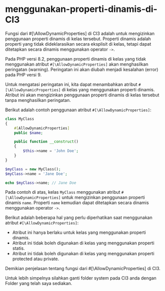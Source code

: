 # menggunakan-properti-dinamis-di-CI3

Fungsi dari #[\AllowDynamicProperties] di CI3 adalah untuk mengizinkan penggunaan properti dinamis di kelas tersebut. Properti dinamis adalah properti yang tidak dideklarasikan secara eksplisit di kelas, tetapi dapat ditetapkan secara dinamis menggunakan operator `->`.

Pada PHP versi 8.2, penggunaan properti dinamis di kelas yang tidak menggunakan atribut `#[\AllowDynamicProperties]` akan menghasilkan peringatan (warning). Peringatan ini akan diubah menjadi kesalahan (error) pada PHP versi 9.

Untuk mengatasi peringatan ini, kita dapat menambahkan atribut `#[\AllowDynamicProperties]` di kelas yang menggunakan properti dinamis. Atribut ini akan mengizinkan penggunaan properti dinamis di kelas tersebut tanpa menghasilkan peringatan.

Berikut adalah contoh penggunaan atribut `#[\AllowDynamicProperties]`:

```php
class MyClass
{
    #[AllowDynamicProperties]
    public $name;

    public function __construct()
    {
        $this->name = 'John Doe';
    }
}

$myClass = new MyClass();
$myClass->name = 'Jane Doe';

echo $myClass->name; // Jane Doe
```

Pada contoh di atas, kelas `MyClass` menggunakan atribut `#[\AllowDynamicProperties]` untuk mengizinkan penggunaan properti dinamis `name`. Properti `name` kemudian dapat ditetapkan secara dinamis menggunakan operator `->`.

Berikut adalah beberapa hal yang perlu diperhatikan saat menggunakan atribut `#[\AllowDynamicProperties]`:

* Atribut ini hanya berlaku untuk kelas yang menggunakan properti dinamis.
* Atribut ini tidak boleh digunakan di kelas yang menggunakan properti statis.
* Atribut ini tidak boleh digunakan di kelas yang menggunakan properti protected atau private.

Demikian penjelasan tentang fungsi dari #[\AllowDynamicProperties] di CI3.



Untuk lebih simpelnya silahkan ganti folder system pada CI3 anda dengan Folder yang telah saya sediakan.
